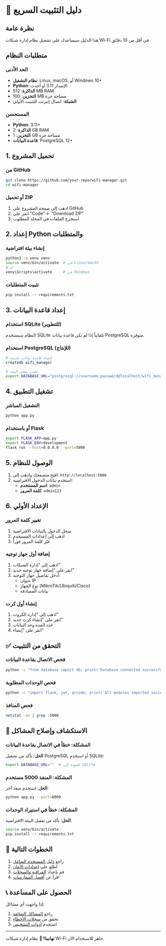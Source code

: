 # 🚀 دليل التثبيت السريع

## نظرة عامة

هذا الدليل سيساعدك على تشغيل نظام إدارة شبكات Wi-Fi في أقل من 10 دقائق.

## متطلبات النظام

### الحد الأدنى
- **نظام التشغيل**: Linux, macOS, أو Windows 10+
- **Python**: الإصدار 3.11 أو أحدث
- **الذاكرة**: 512 MB RAM
- **التخزين**: 100 MB مساحة حرة
- **الشبكة**: اتصال إنترنت للتثبيت الأولي

### المستحسن
- **Python**: 3.11+
- **الذاكرة**: 2 GB RAM
- **التخزين**: 1 GB مساحة حرة
- **قاعدة البيانات**: PostgreSQL 12+

## 1. تحميل المشروع

### من GitHub
```bash
git clone https://github.com/your-repo/wifi-manager.git
cd wifi-manager
```

### أو تحميل ZIP
1. اذهب إلى صفحة المشروع على GitHub
2. انقر على "Code" ← "Download ZIP"
3. استخرج الملفات في المجلد المطلوب

## 2. إعداد Python والمتطلبات

### إنشاء بيئة افتراضية
```bash
python3 -m venv venv
source venv/bin/activate  # في Linux/macOS
# أو
venv\Scripts\activate     # في Windows
```

### تثبيت المتطلبات
```bash
pip install -r requirements.txt
```

## 3. إعداد قاعدة البيانات

### استخدام SQLite (للتطوير)
النظام سيستخدم SQLite تلقائياً إذا لم تكن قاعدة بيانات PostgreSQL متوفرة.

### استخدام PostgreSQL (للإنتاج)
```bash
# إنشاء قاعدة بيانات جديدة
createdb wifi_manager

# تعيين متغير البيئة
export DATABASE_URL="postgresql://username:password@localhost/wifi_manager"
```

## 4. تشغيل التطبيق

### التشغيل المباشر
```bash
python app.py
```

### أو باستخدام Flask
```bash
export FLASK_APP=app.py
export FLASK_ENV=development
flask run --host=0.0.0.0 --port=5000
```

## 5. الوصول للنظام

1. افتح متصفحك واذهب إلى: `http://localhost:5000`
2. استخدم بيانات الدخول الافتراضية:
   - **اسم المستخدم**: `admin`
   - **كلمة المرور**: `admin123`

## 6. الإعداد الأولي

### تغيير كلمة المرور
1. سجل الدخول بالبيانات الافتراضية
2. اذهب إلى إعدادات المستخدم
3. غيّر كلمة المرور فوراً

### إضافة أول جهاز توجيه
1. اذهب إلى "إدارة الشبكات"
2. انقر على "إضافة جهاز توجيه جديد"
3. أدخل تفاصيل جهاز التوجيه:
   - عنوان IP
   - نوع الجهاز (MikroTik/Ubiquiti/Cisco)
   - بيانات المصادقة

### إنشاء أول كرت
1. اذهب إلى "إدارة الكروت"
2. انقر على "إنشاء كرت جديد"
3. حدد المدة وحد البيانات
4. انقر على "إنشاء"

## ✅ التحقق من التثبيت

### فحص الاتصال بقاعدة البيانات
```bash
python -c "from database import db; print('Database connected successfully!')"
```

### فحص الوحدات المطلوبة
```bash
python -c "import flask, jwt, qrcode; print('All modules imported successfully!')"
```

### فحص المنافذ
```bash
netstat -an | grep :5000
```

## 🔧 الاستكشاف وإصلاح المشاكل

### المشكلة: خطأ في الاتصال بقاعدة البيانات
**الحل**: تأكد من تشغيل PostgreSQL أو استخدم SQLite:
```bash
export DATABASE_URL=""  # للعودة إلى SQLite
```

### المشكلة: المنفذ 5000 مستخدم
**الحل**: استخدم منفذ آخر:
```bash
python app.py --port=8000
```

### المشكلة: خطأ في استيراد الوحدات
**الحل**: تأكد من تفعيل البيئة الافتراضية:
```bash
source venv/bin/activate
pip install -r requirements.txt
```

## 🎯 الخطوات التالية

1. راجع [دليل المستخدم الشامل](../user-guide/getting-started.md)
2. اطلع على [إعدادات الأمان](../configuration/security-settings.md)
3. قم بإعداد [المراقبة والسجلات](../troubleshooting/error-logs.md)
4. اقرأ عن [أفضل الممارسات](../configuration/best-practices.md)

## 📞 الحصول على المساعدة

إذا واجهت أي مشاكل:
1. راجع [المشاكل الشائعة](../troubleshooting/common-issues.md)
2. تحقق من [سجلات الأخطاء](../troubleshooting/error-logs.md)
3. استخدم [أدوات التشخيص](../troubleshooting/diagnostic-tools.md)

---

**تهانينا! 🎉** نظام إدارة شبكات Wi-Fi جاهز للاستخدام الآن.